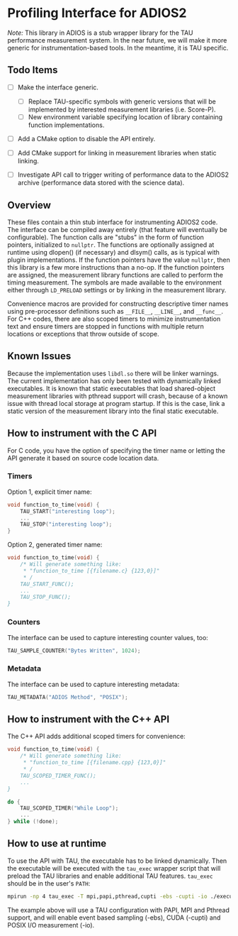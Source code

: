 # Profiling Interface for ADIOS2

_Note:_ This library in ADIOS is a stub wrapper library for the TAU performance measurement system.  In the near future, we will make it more generic for instrumentation-based tools.  In the meantime, it is TAU specific.

## Todo Items
- [ ] Make the interface generic.
    - [ ] Replace TAU-specific symbols with generic versions that will be implemented by interested measurement libraries (i.e. Score-P). 
    - [ ] New environment variable specifying location of library containing function implementations.

- [ ] Add a CMake option to disable the API entirely.

- [ ] Add CMake support for linking in measurement libraries when static linking.

- [ ] Investigate API call to trigger writing of performance data to the ADIOS2 archive (performance data stored with the science data).

## Overview

These files contain a thin stub interface for instrumenting ADIOS2 code.  The interface can be compiled away entirely (that feature will eventually be configurable).  The function calls are "stubs" in the form of function pointers, initialized to ```nullptr```. The functions are optionally assigned at runtime using dlopen() (if necessary) and dlsym() calls, as is typical with plugin implementations. If the function pointers have the value ```nullptr```, then this library is a few more instructions than a no-op.  If the function pointers are assigned, the measurement library functions are called to perform the timing measurement.  The symbols are made available to the environment either through ```LD_PRELOAD``` settings or by linking in the measurement library.

Convenience macros are provided for constructing descriptive timer names using pre-processor definitions such as ```__FILE__```, ```__LINE__```, and ```__func__```.  For C++ codes, there are also scoped timers to minimize instrumentation text and ensure timers are stopped in functions with multiple return locations or exceptions that throw outside of scope.

## Known Issues

Because the implementation uses ```libdl.so``` there will be linker warnings.  The current implementation has only been tested with dynamically linked executables.  It is known that static executables that load shared-object measurement libraries with pthread support will crash, because of a known issue with thread local storage at program startup.  If this is the case, link a static version of the measurement library into the final static executable.

## How to instrument with the C API

For C code, you have the option of specifying the timer name or letting the API generate it based on source code location data.

### Timers

Option 1, explicit timer name:

```C
void function_to_time(void) {
    TAU_START("interesting loop");
    ...
    TAU_STOP("interesting loop");
}
```

Option 2, generated timer name:

```C
void function_to_time(void) {
    /* Will generate something like:
     * "function_to_time [{filename.c} {123,0}]"
     * /
    TAU_START_FUNC();
    ...
    TAU_STOP_FUNC();
}
```

### Counters

The interface can be used to capture interesting counter values, too:

```C
TAU_SAMPLE_COUNTER("Bytes Written", 1024);
```

### Metadata

The interface can be used to capture interesting metadata:

```C
TAU_METADATA("ADIOS Method", "POSIX");
```

## How to instrument with the C++ API

The C++ API adds additional scoped timers for convenience:

```C++
void function_to_time(void) {
    /* Will generate something like:
     * "function_to_time [{filename.cpp} {123,0}]"
     * /
    TAU_SCOPED_TIMER_FUNC();
    ...
}
```

```C++
do {
    TAU_SCOPED_TIMER("While Loop");
    ...
} while (!done);
```

## How to use at runtime

To use the API with TAU, the executable has to be linked dynamically.  Then the executable will be executed with the ```tau_exec``` wrapper script that will preload the TAU libraries and enable additional TAU features.  ```tau_exec``` should be in the user's ```PATH```:

```bash
mpirun -np 4 tau_exec -T mpi,papi,pthread,cupti -ebs -cupti -io ./executable
```

The example above will use a TAU configuration with PAPI, MPI and Pthread support, and will enable event based sampling (-ebs), CUDA (-cupti) and POSIX I/O measurement (-io).
